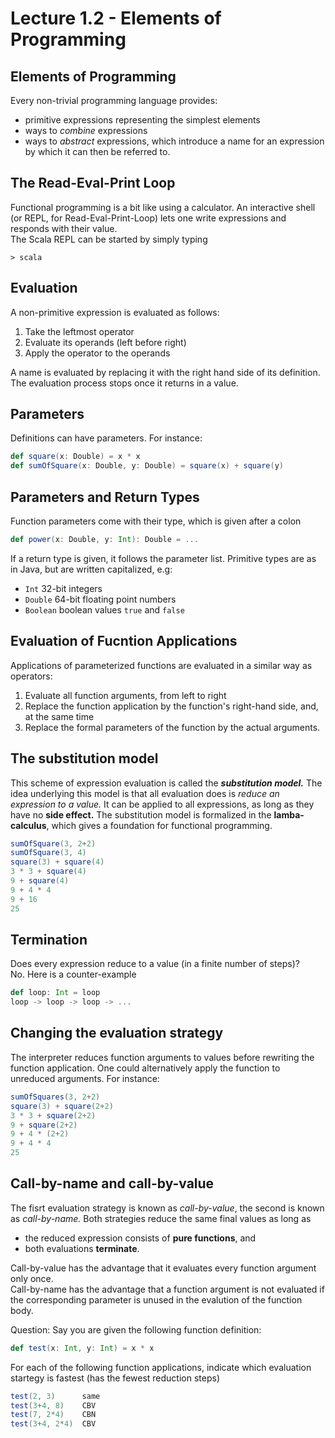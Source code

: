 # Lecture 1.2 - Elements of Programming

## Elements of Programming
Every non-trivial programming language provides:

* primitive expressions representing the simplest elements
* ways to *combine* expressions
* ways to *abstract* expressions, which introduce a name for an expression by which it can then be referred to.

## The Read-Eval-Print Loop
Functional programming is a bit like using a calculator. An interactive shell (or REPL, for Read-Eval-Print-Loop) lets one write expressions and responds with their value.  
The Scala REPL can be started by simply typing

`> scala`

## Evaluation
A non-primitive expression is evaluated as follows:

1. Take the leftmost operator
2. Evaluate its operands (left before right)
3. Apply the operator to the operands

A name is evaluated by replacing it with the right hand side of its definition. The evaluation process stops once it returns in a value.

## Parameters 
Definitions can have parameters. For instance:

```scala
def square(x: Double) = x * x
def sumOfSquare(x: Double, y: Double) = square(x) + square(y)
```

## Parameters and Return Types
Function parameters come with their type, which is given after a colon 

```scala
def power(x: Double, y: Int): Double = ...
```
	
If a return type is given, it follows the parameter list. Primitive types are as in Java, but are written capitalized, e.g:

* `Int` 32-bit integers
* `Double` 64-bit floating point numbers
* `Boolean` boolean values `true` and `false`

## Evaluation of Fucntion Applications
Applications of parameterized functions are evaluated in a similar way as operators:

1. Evaluate all function arguments, from left to right
2. Replace the function application by the function's right-hand side, and, at the same time
3. Replace the formal parameters of the function by the actual arguments.

## The substitution model
This scheme of expression evaluation is called the ***substitution model.*** The idea underlying this model is that all evaluation does is *reduce an expression to a value.* It can be applied to all expressions, as long as they have no **side effect.** The substitution model is formalized in the **lamba-calculus**, which gives a foundation for functional programming.

```scala
sumOfSquare(3, 2+2)
sumOfSquare(3, 4)
square(3) + square(4)
3 * 3 + square(4)
9 + square(4)
9 + 4 * 4 
9 + 16
25
```

## Termination
Does every expression reduce to a value (in a finite number of steps)?  
No. Here is a counter-example

```scala
def loop: Int = loop
loop -> loop -> loop -> ...
```

## Changing the evaluation strategy
The interpreter reduces function arguments to values before rewriting the function application. One could alternatively apply the function to unreduced arguments. For instance:

```scala
sumOfSquares(3, 2+2)
square(3) + square(2+2)
3 * 3 + square(2+2)
9 + square(2+2)
9 + 4 * (2+2)
9 + 4 * 4
25
```

## Call-by-name and call-by-value
The fisrt evaluation strategy is known as *call-by-value*, the second is known as *call-by-name.* Both strategies reduce the same final values as long as

* the reduced expression consists of **pure functions**, and 
* both evaluations **terminate**.

Call-by-value has the advantage that it evaluates every function argument only once.  
Call-by-name has the advantage that a function argument is not evaluated if the corresponding parameter is unused in the evalution of the function body.

Question: Say you are given the following function definition:

```scala
def test(x: Int, y: Int) = x * x
```
For each of the following function applications, indicate which evaluation startegy is fastest (has the fewest reduction steps)

```scala
test(2, 3)      same
test(3+4, 8)    CBV
test(7, 2*4)    CBN
test(3+4, 2*4)  CBV
```
